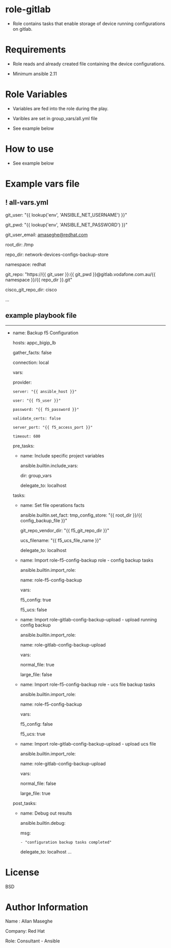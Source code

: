 # role-gitlab
- Role contains tasks that enable storage of device running configurations on gitlab.

# Requirements
- Role reads and already created file containing the device configurations.

- Minimum ansible 2.11

# Role Variables
- Variables are fed into the role during the play.

- Varibles are set in group_vars/all.yml file

- See example below

# How to use
- See example below

# Example vars file

! all-vars.yml
---
git_user: "{{ lookup('env', 'ANSIBLE_NET_USERNAME') }}"

git_pwd: "{{ lookup('env', 'ANSIBLE_NET_PASSWORD') }}"

git_user_email: amaseghe@redhat.com

root_dir: /tmp

repo_dir: network-devices-configs-backup-store

namespace: redhat

git_repo: "https://{{ git_user }}:{{ git_pwd }}@gitlab.vodafone.com.au/{{ namespace }}/{{ repo_dir }}.git"

cisco_git_repo_dir: cisco

...

## example playbook file
---
- name: Backup f5 Configuration

  hosts: appc_bigip_lb

  gather_facts: false

  connection: local

  vars:

    provider:

      server: "{{ ansible_host }}"

      user: "{{ f5_user }}"

      password: "{{ f5_password }}"

      validate_certs: false

      server_port: "{{ f5_access_port }}"

      timeout: 600

  pre_tasks:
    - name: Include specific project variables

      ansible.builtin.include_vars:

        dir: group_vars

      delegate_to: localhost

  tasks:

    - name: Set file operations facts

      ansible.builtin.set_fact:
        tmp_config_store: "{{ root_dir }}/{{ config_backup_file }}"

        git_repo_vendor_dir: "{{ f5_git_repo_dir }}"

        ucs_filename: "{{ f5_ucs_file_name }}"

      delegate_to: localhost

    - name: Import role-f5-config-backup role - config backup tasks

      ansible.builtin.import_role:

        name: role-f5-config-backup

      vars:

        f5_config: true

        f5_ucs: false
   
    - name: Import role-gitlab-config-backup-upload - upload running config backup

      ansible.builtin.import_role:

        name: role-gitlab-config-backup-upload

      vars:

        normal_file: true

        large_file: false

    - name: Import role-f5-config-backup role - ucs file backup tasks

      ansible.builtin.import_role:

        name: role-f5-config-backup

      vars:

        f5_config: false

        f5_ucs: true

    - name: Import role-gitlab-config-backup-upload - upload ucs file

      ansible.builtin.import_role:

        name: role-gitlab-config-backup-upload

      vars:

        normal_file: false

        large_file: true
    
  post_tasks:

    - name: Debug out results

      ansible.builtin.debug:

        msg:

          - "configuration backup tasks completed"
          
      delegate_to: localhost
...

# License
BSD

# Author Information
Name : Allan Maseghe

Company: Red Hat

Role: Consultant - Ansible
